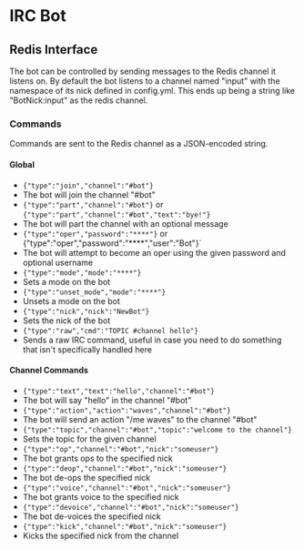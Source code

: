 IRC Bot
=======

Redis Interface
---------------

The bot can be controlled by sending messages to the Redis channel it listens on.
By default the bot listens to a channel named "input" with the namespace of its nick
defined in config.yml. This ends up being a string like "BotNick:input" as the redis channel.

### Commands

Commands are sent to the Redis channel as a JSON-encoded string.

#### Global

* `{"type":"join","channel":"#bot"}`
 * The bot will join the channel "#bot"
* `{"type":"part","channel":"#bot"}` or `{"type":"part","channel":"#bot","text":"bye!"}`
 * The bot will part the channel with an optional message
* `{"type":"oper","password":"****"}` or {"type":"oper","password":"****","user":"Bot"}`
 * The bot will attempt to become an oper using the given password and optional username
* `{"type":"mode","mode":"****"}`
 * Sets a mode on the bot
* `{"type":"unset_mode","mode":"****"}`
 * Unsets a mode on the bot
* `{"type":"nick","nick":"NewBot"}`
 * Sets the nick of the bot
* `{"type":"raw","cmd":"TOPIC #channel hello"}`
 * Sends a raw IRC command, useful in case you need to do something that isn't specifically handled here

#### Channel Commands
* `{"type":"text","text":"hello","channel":"#bot"}`
 * The bot will say "hello" in the channel "#bot"
* `{"type":"action","action":"waves","channel":"#bot"}`
 * The bot will send an action "/me waves" to the channel "#bot"
* `{"type":"topic","channel":"#bot","topic":"welcome to the channel"}`
 * Sets the topic for the given channel
* `{"type":"op","channel":"#bot","nick":"someuser"}`
 * The bot grants ops to the specified nick
* `{"type":"deop","channel":"#bot","nick":"someuser"}`
 * The bot de-ops the specified nick
* `{"type":"voice","channel":"#bot","nick":"someuser"}`
 * The bot grants voice to the specified nick
* `{"type":"devoice","channel":"#bot","nick":"someuser"}`
 * The bot de-voices the specified nick
* `{"type":"kick","channel":"#bot","nick":"someuser"}`
 * Kicks the specified nick from the channel


